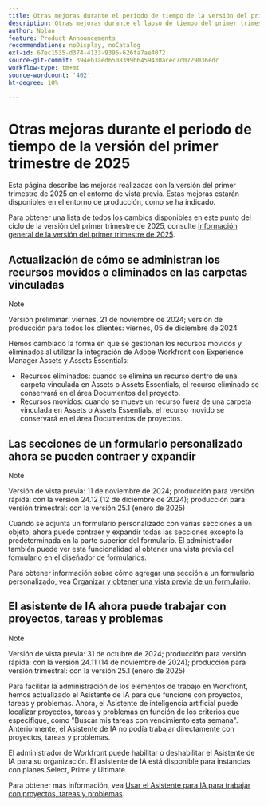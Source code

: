 ```yaml
---
title: Otras mejoras durante el periodo de tiempo de la versión del primer trimestre de 2025
description: Otras mejoras durante el lapso de tiempo del primer trimestre de 2025
author: Nolan
feature: Product Announcements
recommendations: noDisplay, noCatalog
exl-id: 67ec1535-d374-4133-9395-626fa7ae4072
source-git-commit: 394eb1aed6508399b6459430acec7c0729036edc
workflow-type: tm+mt
source-wordcount: '402'
ht-degree: 10%

---
```


# Otras mejoras durante el periodo de tiempo de la versión del primer trimestre de 2025

Esta página describe las mejoras realizadas con la versión del primer trimestre de 2025 en el entorno de vista previa. Estas mejoras estarán disponibles en el entorno de producción, como se ha indicado.

Para obtener una lista de todos los cambios disponibles en este punto del ciclo de la versión del primer trimestre de 2025, consulte [Información general de la versión del primer trimestre de 2025](/help/quicksilver/product-announcements/product-releases/25-q1-release-activity/25-q1-release-overview.md).

## Actualización de cómo se administran los recursos movidos o eliminados en las carpetas vinculadas

>[!NOTE]
>
>Versión preliminar: viernes, 21 de noviembre de 2024; versión de producción para todos los clientes: viernes, 05 de diciembre de 2024

Hemos cambiado la forma en que se gestionan los recursos movidos y eliminados al utilizar la integración de Adobe Workfront con Experience Manager Assets y Assets Essentials:

* Recursos eliminados: cuando se elimina un recurso dentro de una carpeta vinculada en Assets o Assets Essentials, el recurso eliminado se conservará en el área Documentos del proyecto.
* Recursos movidos: cuando se mueve un recurso fuera de una carpeta vinculada en Assets o Assets Essentials, el recurso movido se conservará en el área Documentos de proyectos.

## Las secciones de un formulario personalizado ahora se pueden contraer y expandir

>[!NOTE]
>
>Versión de vista previa: 11 de noviembre de 2024; producción para versión rápida: con la versión 24.12 (12 de diciembre de 2024); producción para versión trimestral: con la versión 25.1 (enero de 2025)

Cuando se adjunta un formulario personalizado con varias secciones a un objeto, ahora puede contraer y expandir todas las secciones excepto la predeterminada en la parte superior del formulario. El administrador también puede ver esta funcionalidad al obtener una vista previa del formulario en el diseñador de formularios.

Para obtener información sobre cómo agregar una sección a un formulario personalizado, vea [Organizar y obtener una vista previa de un formulario](/help/quicksilver/administration-and-setup/customize-workfront/create-manage-custom-forms/form-designer/design-a-form/organize-a-form.md).

## El asistente de IA ahora puede trabajar con proyectos, tareas y problemas

>[!NOTE]
>
>Versión de vista previa: 31 de octubre de 2024; producción para versión rápida: con la versión 24.11 (14 de noviembre de 2024); producción para versión trimestral: con la versión 25.1 (enero de 2025)

Para facilitar la administración de los elementos de trabajo en Workfront, hemos actualizado el Asistente de IA para que funcione con proyectos, tareas y problemas. Ahora, el Asistente de inteligencia artificial puede localizar proyectos, tareas y problemas en función de los criterios que especifique, como &quot;Buscar mis tareas con vencimiento esta semana&quot;.
Anteriormente, el Asistente de IA no podía trabajar directamente con proyectos, tareas y problemas.

El administrador de Workfront puede habilitar o deshabilitar el Asistente de IA para su organización. El asistente de IA está disponible para instancias con planes Select, Prime y Ultimate.

Para obtener más información, vea [Usar el Asistente para IA para trabajar con proyectos, tareas y problemas](/help/quicksilver/workfront-basics/ai-assistant/work-with-pti-through-ai-assisant.md).
